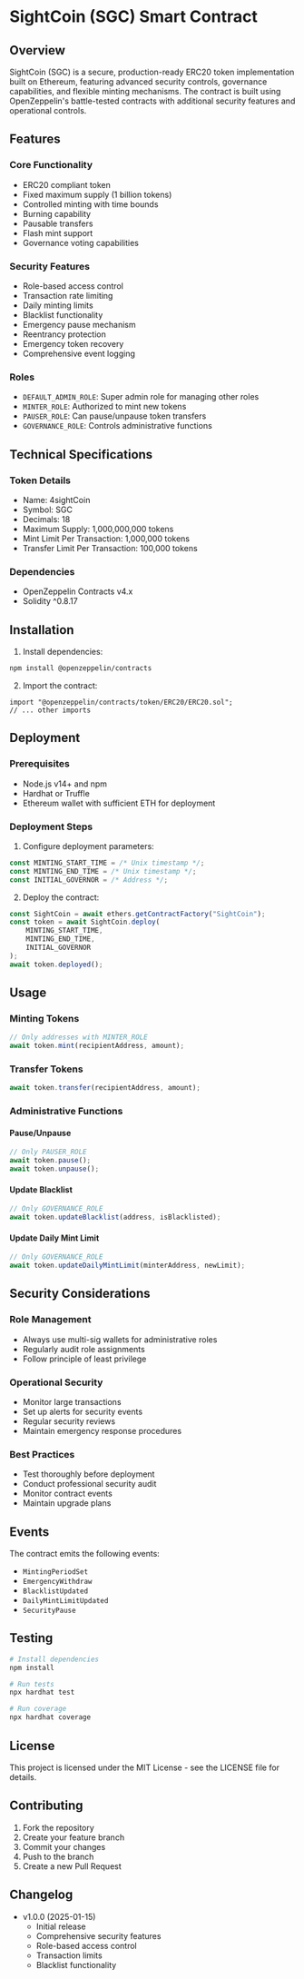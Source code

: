 # SightCoin (SGC) Smart Contract

## Overview
SightCoin (SGC) is a secure, production-ready ERC20 token implementation built on Ethereum, featuring advanced security controls, governance capabilities, and flexible minting mechanisms. The contract is built using OpenZeppelin's battle-tested contracts with additional security features and operational controls.

## Features

### Core Functionality
- ERC20 compliant token
- Fixed maximum supply (1 billion tokens)
- Controlled minting with time bounds
- Burning capability
- Pausable transfers
- Flash mint support
- Governance voting capabilities

### Security Features
- Role-based access control
- Transaction rate limiting
- Daily minting limits
- Blacklist functionality
- Emergency pause mechanism
- Reentrancy protection
- Emergency token recovery
- Comprehensive event logging

### Roles
- `DEFAULT_ADMIN_ROLE`: Super admin role for managing other roles
- `MINTER_ROLE`: Authorized to mint new tokens
- `PAUSER_ROLE`: Can pause/unpause token transfers
- `GOVERNANCE_ROLE`: Controls administrative functions

## Technical Specifications

### Token Details
- Name: 4sightCoin
- Symbol: SGC
- Decimals: 18
- Maximum Supply: 1,000,000,000 tokens
- Mint Limit Per Transaction: 1,000,000 tokens
- Transfer Limit Per Transaction: 100,000 tokens

### Dependencies
- OpenZeppelin Contracts v4.x
- Solidity ^0.8.17

## Installation

1. Install dependencies:
```bash
npm install @openzeppelin/contracts
```

2. Import the contract:
```solidity
import "@openzeppelin/contracts/token/ERC20/ERC20.sol";
// ... other imports
```

## Deployment

### Prerequisites
- Node.js v14+ and npm
- Hardhat or Truffle
- Ethereum wallet with sufficient ETH for deployment

### Deployment Steps

1. Configure deployment parameters:
```javascript
const MINTING_START_TIME = /* Unix timestamp */;
const MINTING_END_TIME = /* Unix timestamp */;
const INITIAL_GOVERNOR = /* Address */;
```

2. Deploy the contract:
```javascript
const SightCoin = await ethers.getContractFactory("SightCoin");
const token = await SightCoin.deploy(
    MINTING_START_TIME,
    MINTING_END_TIME,
    INITIAL_GOVERNOR
);
await token.deployed();
```

## Usage

### Minting Tokens
```javascript
// Only addresses with MINTER_ROLE
await token.mint(recipientAddress, amount);
```

### Transfer Tokens
```javascript
await token.transfer(recipientAddress, amount);
```

### Administrative Functions

#### Pause/Unpause
```javascript
// Only PAUSER_ROLE
await token.pause();
await token.unpause();
```

#### Update Blacklist
```javascript
// Only GOVERNANCE_ROLE
await token.updateBlacklist(address, isBlacklisted);
```

#### Update Daily Mint Limit
```javascript
// Only GOVERNANCE_ROLE
await token.updateDailyMintLimit(minterAddress, newLimit);
```

## Security Considerations

### Role Management
- Always use multi-sig wallets for administrative roles
- Regularly audit role assignments
- Follow principle of least privilege

### Operational Security
- Monitor large transactions
- Set up alerts for security events
- Regular security reviews
- Maintain emergency response procedures

### Best Practices
- Test thoroughly before deployment
- Conduct professional security audit
- Monitor contract events
- Maintain upgrade plans

## Events

The contract emits the following events:
- `MintingPeriodSet`
- `EmergencyWithdraw`
- `BlacklistUpdated`
- `DailyMintLimitUpdated`
- `SecurityPause`

## Testing

```bash
# Install dependencies
npm install

# Run tests
npx hardhat test

# Run coverage
npx hardhat coverage
```

## License
This project is licensed under the MIT License - see the LICENSE file for details.

## Contributing
1. Fork the repository
2. Create your feature branch
3. Commit your changes
4. Push to the branch
5. Create a new Pull Request

## Changelog
- v1.0.0 (2025-01-15)
  - Initial release
  - Comprehensive security features
  - Role-based access control
  - Transaction limits
  - Blacklist functionality
